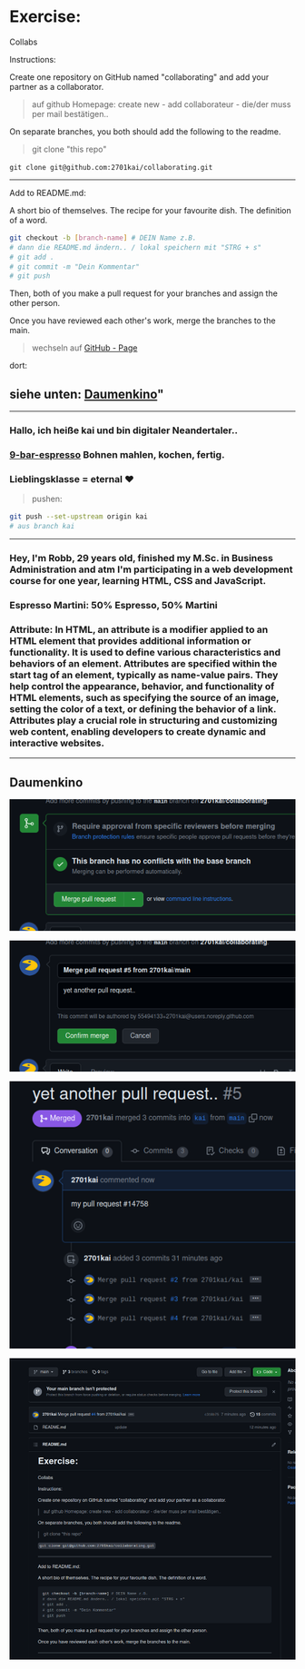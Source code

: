 # Exercise:

Collabs

Instructions:

   Create one repository on GitHub named "collaborating" and add your partner as a collaborator.
   > auf github Homepage: create new - add collaborateur - die/der muss per mail bestätigen..

   On separate branches, you both should add the following to the readme.
   > git clone "this repo"

   `git clone git@github.com:2701kai/collaborating.git`

   ---

   Add to README.md:

   A short bio of themselves.
        The recipe for your favourite dish.
        The definition of a word.

```bash
git checkout -b [branch-name] # DEIN Name z.B. 
# dann die README.md ändern.. / lokal speichern mit "STRG + s"
# git add .
# git commit -m "Dein Kommentar"
# git push
```

   Then, both of you make a pull request for your branches and assign the other person.

   Once you have reviewed each other's work, merge the branches to the main.

   > wechseln auf [GitHub - Page](https://github.com/2701kai/collaborating)

   dort:

   ## siehe unten: [Daumenkino](https://github.com/2701kai/collaborating#daumenkino)"

   ---

### Hallo, ich heiße kai und bin digitaler Neandertaler..

### [9-bar-espresso](https://www.elbgoldshop.com/products/neunbar-1kg-espresso) Bohnen mahlen, kochen, fertig.

### Lieblingsklasse = eternal &#10084;

> pushen:

```bash
git push --set-upstream origin kai
# aus branch kai
```

---

### Hey, **I'm Robb**, 29 years old, finished my M.Sc. in Business Administration and atm I'm participating in a web development course for one year, learning HTML, CSS and JavaScript.

### **Espresso Martini:** 50% Espresso, 50% Martini

### **Attribute:** In HTML, an attribute is a modifier applied to an HTML element that provides additional information or functionality. It is used to define various characteristics and behaviors of an element. Attributes are specified within the start tag of an element, typically as name-value pairs. They help control the appearance, behavior, and functionality of HTML elements, such as specifying the source of an image, setting the color of a text, or defining the behavior of a link. Attributes play a crucial role in structuring and customizing web content, enabling developers to create dynamic and interactive websites.

---

## Daumenkino

![1](./assets/pull-requests/Screenshot%20from%202023-06-19%2016-10-49.png)

![2](./assets/pull-requests/Screenshot%20from%202023-06-19%2016-10-57.png)

![3](./assets/pull-requests/Screenshot%20from%202023-06-19%2016-11-11.png)

![4](./assets/pull-requests/Screenshot%20from%202023-06-19%2016-11-27.png)


